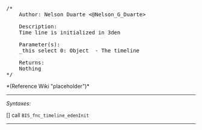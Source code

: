 <pre>/*
	Author: Nelson Duarte <@Nelson_G_Duarte>

	Description:
	Time line is initialized in 3den

	Parameter(s):
	_this select 0: Object	- The timeline

	Returns:
	Nothing
*/</pre>*(Reference Wiki "placeholder")*<!-- Remove this after fill-in -->


---
*Syntaxes:*

[] call `BIS_fnc_timeline_edenInit`

---
